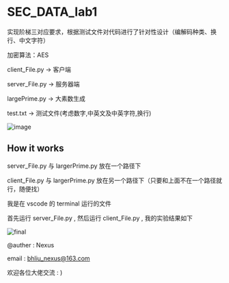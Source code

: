 # SEC_DATA_lab1 

实现阶梯三对应要求，根据测试文件对代码进行了针对性设计（编解码种类、换行、中文字符）

加密算法：AES

client_File.py $\to$ 客户端

server_File.py $\to$ 服务器端

largePrime.py $\to$ 大素数生成

test.txt $\to$ 测试文件(考虑数字,中英文及中英字符,换行)

![image](https://user-images.githubusercontent.com/89130463/221134741-23d966ba-a5f8-4f1b-8082-38937801a25f.png)

## How it works 

server_File.py 与 largerPrime.py 放在一个路径下

client_File.py 与 largerPrime.py 放在另一个路径下（只要和上面不在一个路径就行，随便找）

我是在 vscode 的 terminal 运行的文件

首先运行 server_File.py , 然后运行 client_File.py , 我的实验结果如下

![final](https://user-images.githubusercontent.com/89130463/221138617-4680a4cd-d4e4-4e2b-9051-9219fb29099b.png)


@auther :  Nexus 

email : bhliu_nexus@163.com

欢迎各位大佬交流 : )
